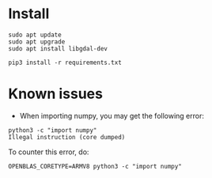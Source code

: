 # Install

```
sudo apt update
sudo apt upgrade
sudo apt install libgdal-dev
```

```
pip3 install -r requirements.txt
```

# Known issues

- When importing numpy, you may get the following error:
```
python3 -c "import numpy"
Illegal instruction (core dumped)
```

To counter this error, do:

```
OPENBLAS_CORETYPE=ARMV8 python3 -c "import numpy"
```

